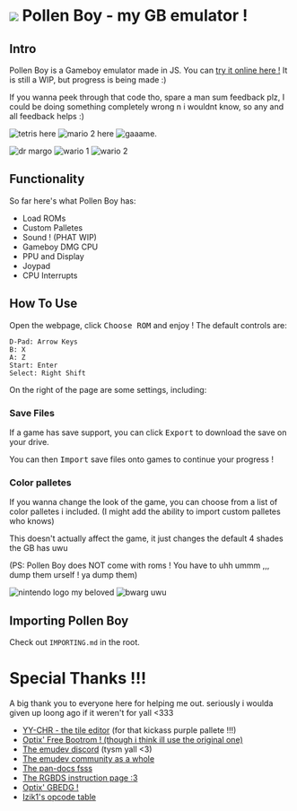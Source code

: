 # <img src='https://github.com/nectarboy/gameboy/blob/main/docs/logo_small.png?raw=true'> Pollen Boy - my GB emulator !

## Intro
Pollen Boy is a Gameboy emulator made in JS. You can [try it online here !](https://nectarboy.github.io/gameboy)
It is still a WIP, but progress is being made :)

If you wanna peek through that code tho, spare a man sum feedback plz,
I could be doing something completely wrong n i wouldnt know, so any and all feedback helps :)

![tetris here](https://github.com/nectarboy/gameboy/blob/main/docs/tetris/demo_new.png?raw=true)
![mario 2 here](https://github.com/nectarboy/gameboy/blob/main/docs/marioland2/idk.png?raw=true)
![gaaame.](https://github.com/nectarboy/gameboy/blob/main/docs/zelda/zelda.png?raw=true)

![dr margo](https://github.com/nectarboy/gameboy/blob/main/docs/drmario/demo.png?raw=true)
![wario 1](https://github.com/nectarboy/gameboy/blob/main/docs/wario/save.png?raw=true)
![wario 2](https://github.com/nectarboy/gameboy/blob/main/docs/wario/garlic_fuck.png?raw=true)

## Functionality
So far here's what Pollen Boy has:
- Load ROMs
- Custom Palletes
- Sound ! (PHAT WIP)
- Gameboy DMG CPU
- PPU and Display
- Joypad
- CPU Interrupts

## How To Use
Open the webpage, click <kbd>Choose ROM</kbd> and enjoy !
The default controls are:
```
D-Pad: Arrow Keys
B: X
A: Z
Start: Enter
Select: Right Shift
```

On the right of the page are some settings, including:
### Save Files
If a game has save support, you can click <kbd>Export</kbd> to download the save on your drive.

You can then <kbd>Import</kbd> save files onto games to continue your progress !

### Color palletes
If you wanna change the look of the game, you can choose from a list of color palletes i included.
(I might add the ability to import custom palletes who knows)

This doesn't actually affect the game, it just changes the default 4 shades the GB has uwu

(PS: Pollen Boy does NOT come with roms ! You have to uhh ummm ,,, dump them urself ! ya dump them)

![nintendo logo my beloved](https://github.com/nectarboy/gameboy/blob/main/docs/bootrom.png?raw=true 'Nintendo® !!')
![bwarg uwu](https://github.com/nectarboy/gameboy/blob/main/docs/blargg/pass.png?raw=true 'ok.')

## Importing Pollen Boy
Check out `IMPORTING.md` in the root.

# Special Thanks !!!

A big thank you to everyone here for helping me out. 
seriously i woulda given up loong ago if it weren't for yall <333

- [YY-CHR - the tile editor](https://w.atwiki.jp/yychr/) (for that kickass purple pallete !!!)
- [Optix' Free Bootrom ! (though i think ill use the original one)](https://github.com/Hacktix/Bootix)
- [The emudev discord](https://discord.gg/dkmJAes) (tysm yall <3)
- [The emudev community as a whole](https://www.reddit.com/r/EmuDev/)
- [The pan-docs fsss](https://discord.gg/dkmJAes)
- [The RGBDS instruction page :3](https://rgbds.gbdev.io/docs/v0.4.1/gbz80.7)
- [Optix' GBEDG !](https://hacktix.github.io/GBEDG/)
- [Izik1's opcode table](https://izik1.github.io/gbops/)
